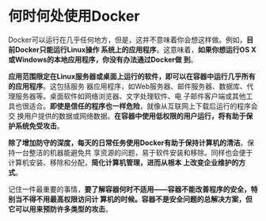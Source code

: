 何时何处使用Docker
===================================================================================
Docker可以运行在几乎任何地方，但是，这并不意味着你会想这样做。例如，**目前Docker只能运行Linux操作
系统上的应用程序**。这意味着，**如果你想运行OS X或Windows的本地应用程序，你没有办法通过Docker做
到**。

**应用范围限定在Linux服务器或桌面上运行的软件，即可以在容器中运行几乎所有的应用程序**。这包括服务
器应用程序，如Web服务器、邮件服务器、数据库、代理服务器等。桌面软件如网络浏览器、文字处理软件、电
子邮件客户端或其他工具也很适合。**即使是信任的程序也一样危险**，就像从互联网上下载后运行的程序会交
换用户提供的数据或网络数据。**在容器中使用低权限的用户运行，将有助于保护系统免受攻击**。

**除了增加防守的深度，每天的日常任务使用Docker有助于保持计算机的清洁**。保持一台整洁的机器能避免共
享资源的问题，易于软件安装和移除。同样也会便于计算机安装、移除和分配，**简化计算机管理，进而从根本
上改变企业维护的方式**。

记住一件最重要的事情，**要了解容器何时不适用——容器不能改善程序的安全，特别当不得不用最高权限访问计
算机的时候。容器不是安全问题的总解决方案，但它可以用来预防许多类型的攻击**。



